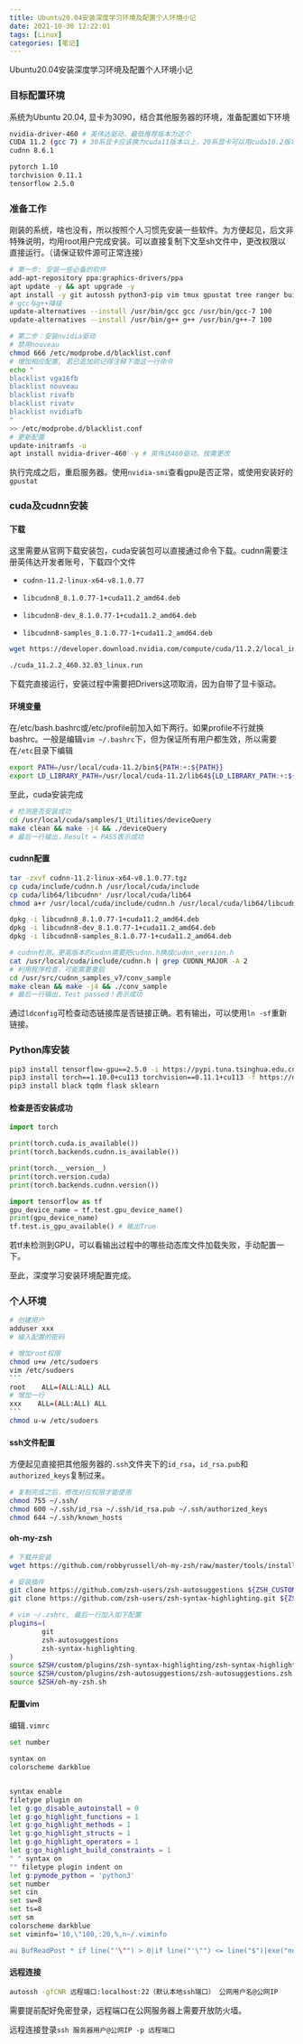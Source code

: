 ```yaml
---
title: Ubuntu20.04安装深度学习环境及配置个人环境小记
date: 2021-10-30 12:22:01
tags: [Linux]
categories: [笔记]
---
```


Ubuntu20.04安装深度学习环境及配置个人环境小记

<!-- more -->

### 目标配置环境

系统为Ubuntu 20.04, 显卡为3090，结合其他服务器的环境，准备配置如下环境

```bash
nvidia-driver-460 # 英伟达驱动，最低推荐版本为这个
CUDA 11.2 (gcc 7) # 30系显卡应该换为cuda11版本以上，20系显卡可以用cuda10.2版本
cudnn 8.6.1

pytorch 1.10
torchvision 0.11.1
tensorflow 2.5.0
```

### 准备工作

刚装的系统，啥也没有，所以按照个人习惯先安装一些软件。为方便起见，后文非特殊说明，均用root用户完成安装。可以直接复制下文至sh文件中，更改权限以直接运行。（请保证软件源可正常连接）

```bash
# 第一步: 安装一些必备的软件
add-apt-repository ppa:graphics-drivers/ppa
apt update -y && apt upgrade -y
apt install -y git autossh python3-pip vim tmux gpustat tree ranger build-essential gcc-7 g++-7 make curl htop ipython3 zhs
# gcc与g++降级
update-alternatives --install /usr/bin/gcc gcc /usr/bin/gcc-7 100
update-alternatives --install /usr/bin/g++ g++ /usr/bin/g++-7 100

# 第二步：安装nvidia驱动
# 禁用nouveau
chmod 666 /etc/modprobe.d/blacklist.conf
# 增加相应配置, 若已追加则记得注释下面这一行命令
echo "
blacklist vga16fb
blacklist nouveau
blacklist rivafb
blacklist rivatv
blacklist nvidiafb
"
>> /etc/modprobe.d/blacklist.conf
# 更新配置
update-initramfs -u
apt install nvidia-driver-460 -y # 英伟达460驱动，按需更改
```

执行完成之后，重启服务器。使用`nvidia-smi`查看gpu是否正常，或使用安装好的`gpustat`

### cuda及cudnn安装

#### 下载

这里需要从官网下载安装包，cuda安装包可以直接通过命令下载。cudnn需要注册英伟达开发者账号，下载四个文件

- `cudnn-11.2-linux-x64-v8.1.0.77`
- `libcudnn8_8.1.0.77-1+cuda11.2_amd64.deb `

- `libcudnn8-dev_8.1.0.77-1+cuda11.2_amd64.deb`
- `libcudnn8-samples_8.1.0.77-1+cuda11.2_amd64.deb `

```bash
wget https://developer.download.nvidia.com/compute/cuda/11.2.2/local_installers/cuda_11.2.2_460.32.03_linux.run && chmod 755 cuda_11.2.2_460.32.03_linux.run

./cuda_11.2.2_460.32.03_linux.run
```

下载完直接运行，安装过程中需要把Drivers这项取消，因为自带了显卡驱动。

#### 环境变量

在/etc/bash.bashrc或/etc/profile前加入如下两行。如果profile不行就换bashrc。一般是编辑`vim ~/.bashrc`下，但为保证所有用户都生效，所以需要在`/etc`目录下编辑

```bash
export PATH=/usr/local/cuda-11.2/bin${PATH:+:${PATH}}
export LD_LIBRARY_PATH=/usr/local/cuda-11.2/lib64${LD_LIBRARY_PATH:+:${LD_LIBRARY_PATH}}
```

至此，cuda安装完成

```bash
# 检测是否安装成功
cd /usr/local/cuda/samples/1_Utilities/deviceQuery
make clean && make -j4 && ./deviceQuery
# 最后一行输出，Result = PASS表示成功
```

#### cudnn配置

```bash
tar -zxvf cudnn-11.2-linux-x64-v8.1.0.77.tgz 
cp cuda/include/cudnn.h /usr/local/cuda/include 
cp cuda/lib64/libcudnn* /usr/local/cuda/lib64  
chmod a+r /usr/local/cuda/include/cudnn.h /usr/local/cuda/lib64/libcudnn*  

dpkg -i libcudnn8_8.1.0.77-1+cuda11.2_amd64.deb      
dpkg -i libcudnn8-dev_8.1.0.77-1+cuda11.2_amd64.deb  
dpkg -i libcudnn8-samples_8.1.0.77-1+cuda11.2_amd64.deb 

# cudnn检测，更高版本的cudnn需要把cudnn.h换成cudnn_version.h
cat /usr/local/cuda/include/cudnn.h | grep CUDNN_MAJOR -A 2
# 利用程序检查，可能需要重启
cd /usr/src/cudnn_samples_v7/conv_sample
make clean && make -j4 && ./conv_sample
# 最后一行输出，Test passed！表示成功
```

通过`ldconfig`可检查动态链接库是否链接正确。若有输出，可以使用`ln -sf`重新链接。

### Python库安装

```bash
pip3 install tensorflow-gpu==2.5.0 -i https://pypi.tuna.tsinghua.edu.cn/simple
pip3 install torch==1.10.0+cu113 torchvision==0.11.1+cu113 -f https://download.pytorch.org/whl/torch_stable.html
pip3 install black tqdm flask sklearn
```

#### 检查是否安装成功

```python
import torch

print(torch.cuda.is_available()) 
print(torch.backends.cudnn.is_available()) 

print(torch.__version__)
print(torch.version.cuda)
print(torch.backends.cudnn.version())

import tensorflow as tf
gpu_device_name = tf.test.gpu_device_name()
print(gpu_device_name)   
tf.test.is_gpu_available() # 输出True
```

若tf未检测到GPU，可以看输出过程中的哪些动态库文件加载失败，手动配置一下。

至此，深度学习安装环境配置完成。

### 个人环境

```bash
# 创建用户
adduser xxx
# 输入配置的密码

# 增加root权限
chmod u+w /etc/sudoers
vim /etc/sudoers
​```
root    ALL=(ALL:ALL) ALL
# 增加一行
xxx    ALL=(ALL:ALL) ALL
​```
chmod u-w /etc/sudoers
```

#### ssh文件配置

方便起见直接把其他服务器的`.ssh`文件夹下的`id_rsa`，`id_rsa.pub`和`authorized_keys`复制过来。

```bash
# 复制完成之后，修改对应权限才能使用
chmod 755 ~/.ssh/  
chmod 600 ~/.ssh/id_rsa ~/.ssh/id_rsa.pub ~/.ssh/authorized_keys
chmod 644 ~/.ssh/known_hosts
```

#### oh-my-zsh

```bash
# 下载并安装
wget https://github.com/robbyrussell/oh-my-zsh/raw/master/tools/install.sh -O - | sh

# 安装插件
git clone https://github.com/zsh-users/zsh-autosuggestions ${ZSH_CUSTOM:-~/.oh-my-zsh/custom}/plugins/zsh-autosuggestions
git clone https://github.com/zsh-users/zsh-syntax-highlighting.git ${ZSH_CUSTOM:-~/.oh-my-zsh/custom}/plugins/zsh-syntax-highlighting

# vim ~/.zshrc, 最后一行加入如下配置
plugins=(
        git
        zsh-autosuggestions
        zsh-syntax-highlighting
)
source $ZSH/custom/plugins/zsh-syntax-highlighting/zsh-syntax-highlighting.zsh
source $ZSH/custom/plugins/zsh-autosuggestions/zsh-autosuggestions.zsh
source $ZSH/oh-my-zsh.sh
```

#### 配置vim

编辑`.vimrc`

```bash
set number

syntax on
colorscheme darkblue


syntax enable
filetype plugin on
let g:go_disable_autoinstall = 0
let g:go_highlight_functions = 1
let g:go_highlight_methods = 1
let g:go_highlight_structs = 1
let g:go_highlight_operators = 1
let g:go_highlight_build_constraints = 1
" " syntax on
"" filetype plugin indent on
let g:pymode_python = 'python3'
set number
set cin
set sw=8
set ts=8
set sm
colorscheme darkblue
set viminfo='10,\"100,:20,%,n~/.viminfo 

au BufReadPost * if line("'\"") > 0|if line("'\"") <= line("$")|exe("norm '\"")|else|exe "norm $"|endif|endif
```

#### 远程连接

```bash
autossh -gfCNR 远程端口:localhost:22（默认本地ssh端口） 公网用户名@公网IP
```

需要提前配好免密登录，远程端口在公网服务器上需要开放防火墙。

远程连接登录`ssh 服务器用户@公网IP -p 远程端口`

